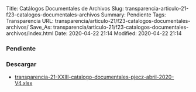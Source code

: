 Title: Catálogos Documentales de Archivos
Slug: transparencia-articulo-21-f23-catalogos-documentales-archivos
Summary: Pendiente
Tags: Transparencia
URL: transparencia/articulo-21/f23-catalogos-documentales-archivos/
Save_As: transparencia/articulo-21/f23-catalogos-documentales-archivos/index.html
Date: 2020-04-22 21:14
Modified: 2020-04-22 21:14



### Pendiente



### Descargar

* [transparencia-21-XXIII-catalogo-documentales-pjecz-abril-2020-V4.xlsx](transparencia-21-XXIII-catalogo-documentales-pjecz-abril-2020-V4.xlsx)


